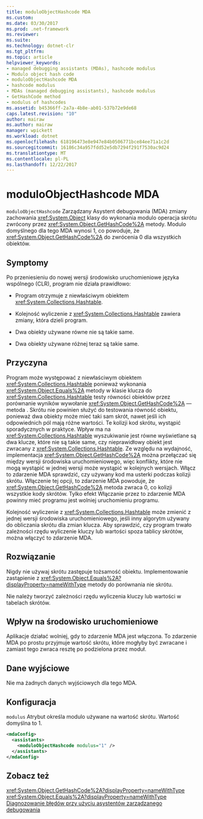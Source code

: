 ```yaml
---
title: moduloObjectHashcode MDA
ms.custom: 
ms.date: 03/30/2017
ms.prod: .net-framework
ms.reviewer: 
ms.suite: 
ms.technology: dotnet-clr
ms.tgt_pltfrm: 
ms.topic: article
helpviewer_keywords:
- managed debugging assistants (MDAs), hashcode modulus
- Modulo object hash code
- moduloObjectHashcode MDA
- hashcode modulus
- MDAs (managed debugging assistants), hashcode modulus
- GetHashCode method
- modulus of hashcodes
ms.assetid: b45366ff-2a7a-4b8e-ab01-537b72e9de68
caps.latest.revision: "10"
author: mairaw
ms.author: mairaw
manager: wpickett
ms.workload: dotnet
ms.openlocfilehash: 618196473e8e947e84b0506771bce84ee71a1c2d
ms.sourcegitcommit: 16186c34a957fdd52e5db7294f291f7530ac9d24
ms.translationtype: MT
ms.contentlocale: pl-PL
ms.lasthandoff: 12/22/2017
---
```

# <a name="moduloobjecthashcode-mda"></a>moduloObjectHashcode MDA
`moduloObjectHashcode` Zarządzany Asystent debugowania (MDA) zmiany zachowania <xref:System.Object> klasy do wykonania modulo operacja skrótu zwrócony przez <xref:System.Object.GetHashCode%2A> metody. Modulo domyślnego dla tego MDA wynosi 1, co powoduje, że <xref:System.Object.GetHashCode%2A> do zwrócenia 0 dla wszystkich obiektów.  
  
## <a name="symptoms"></a>Symptomy  
 Po przeniesieniu do nowej wersji środowisko uruchomieniowe języka wspólnego (CLR), program nie działa prawidłowo:  
  
-   Program otrzymuje z niewłaściwym obiektem <xref:System.Collections.Hashtable>.  
  
-   Kolejność wyliczenie z <xref:System.Collections.Hashtable> zawiera zmiany, która dzieli program.  
  
-   Dwa obiekty używane równe nie są takie same.  
  
-   Dwa obiekty używane różnej teraz są takie same.  
  
## <a name="cause"></a>Przyczyna  
 Program może występować z niewłaściwym obiektem <xref:System.Collections.Hashtable> ponieważ wykonania <xref:System.Object.Equals%2A> metody w klasie klucza do <xref:System.Collections.Hashtable> testy równości obiektów przez porównanie wyników wywołanie <xref:System.Object.GetHashCode%2A> — metoda . Skrótu nie powinien służyć do testowania równość obiektu, ponieważ dwa obiekty może mieć taki sam skrót, nawet jeśli ich odpowiednich pól mają różne wartości. Te kolizji kod skrótu, wystąpić sporadycznych w praktyce. Wpływ ma na <xref:System.Collections.Hashtable> wyszukiwanie jest równe wyświetlane są dwa klucze, które nie są takie same, czy nieprawidłowy obiekt jest zwracany z <xref:System.Collections.Hashtable>. Ze względu na wydajność, implementacja <xref:System.Object.GetHashCode%2A> można przełączać się między wersji środowiska uruchomieniowego, więc konflikty, które nie mogą wystąpić w jednej wersji może wystąpić w kolejnych wersjach. Włącz to zdarzenie MDA sprawdzić, czy używany kod ma usterki podczas kolizji skrótu. Włączenie tej opcji, to zdarzenie MDA powoduje, że <xref:System.Object.GetHashCode%2A> metoda zwraca 0, co kolizji wszystkie kody skrótów. Tylko efekt Włączanie przez to zdarzenie MDA powinny mieć programu jest wolniej uruchomieniu programu.  
  
 Kolejność wyliczenie z <xref:System.Collections.Hashtable> może zmienić z jednej wersji środowiska uruchomieniowego, jeśli inny algorytm używany do obliczania skrótu dla zmian klucza. Aby sprawdzić, czy program trwało zależności rzędu wyliczenie kluczy lub wartości spoza tablicy skrótów, można włączyć to zdarzenie MDA.  
  
## <a name="resolution"></a>Rozwiązanie  
 Nigdy nie używaj skrótu zastępuje tożsamość obiektu. Implementowanie zastąpienie z <xref:System.Object.Equals%2A?displayProperty=nameWithType> metody do porównania nie skrótu.  
  
 Nie należy tworzyć zależności rzędu wyliczenia kluczy lub wartości w tabelach skrótów.  
  
## <a name="effect-on-the-runtime"></a>Wpływ na środowisko uruchomieniowe  
 Aplikacje działać wolniej, gdy to zdarzenie MDA jest włączona. To zdarzenie MDA po prostu przyjmuje wartość skrótu, które mogłyby być zwracane i zamiast tego zwraca resztę po podzielona przez moduł.  
  
## <a name="output"></a>Dane wyjściowe  
 Nie ma żadnych danych wyjściowych dla tego MDA.  
  
## <a name="configuration"></a>Konfiguracja  
 `modulus` Atrybut określa modulo używane na wartość skrótu. Wartość domyślna to 1.  
  
```xml  
<mdaConfig>  
  <assistants>  
    <moduloObjectHashcode modulus="1" />  
  </assistants>  
</mdaConfig>  
```  
  
## <a name="see-also"></a>Zobacz też  
 <xref:System.Object.GetHashCode%2A?displayProperty=nameWithType>  
 <xref:System.Object.Equals%2A?displayProperty=nameWithType>  
 [Diagnozowanie błędów przy użyciu asystentów zarządzanego debugowania](../../../docs/framework/debug-trace-profile/diagnosing-errors-with-managed-debugging-assistants.md)
